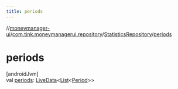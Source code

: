 ```yaml
---
title: periods
---
```

//[moneymanager-ui](../../../index.html)/[com.tink.moneymanagerui.repository](../index.html)/[StatisticsRepository](index.html)/[periods](periods.html)



# periods



[androidJvm]\
val [periods](periods.html): [LiveData](https://developer.android.com/reference/kotlin/androidx/lifecycle/LiveData.html)&lt;[List](https://kotlinlang.org/api/latest/jvm/stdlib/kotlin.collections/-list/index.html)&lt;[Period](../../com.tink.model.time/-period/index.html)&gt;&gt;




